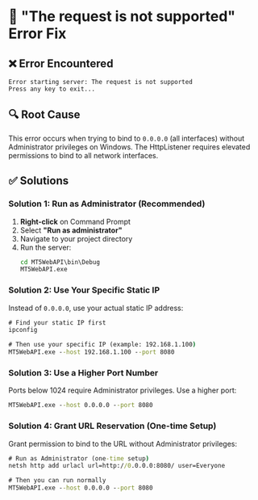 # 🔧 "The request is not supported" Error Fix

## ❌ **Error Encountered**
```
Error starting server: The request is not supported
Press any key to exit...
```

## 🔍 **Root Cause**
This error occurs when trying to bind to `0.0.0.0` (all interfaces) without Administrator privileges on Windows. The HttpListener requires elevated permissions to bind to all network interfaces.

## ✅ **Solutions**

### **Solution 1: Run as Administrator (Recommended)**
1. **Right-click** on Command Prompt
2. Select **"Run as administrator"**
3. Navigate to your project directory
4. Run the server:
   ```cmd
   cd MT5WebAPI\bin\Debug
   MT5WebAPI.exe
   ```

### **Solution 2: Use Your Specific Static IP**
Instead of `0.0.0.0`, use your actual static IP address:
```cmd
# Find your static IP first
ipconfig

# Then use your specific IP (example: 192.168.1.100)
MT5WebAPI.exe --host 192.168.1.100 --port 8080
```

### **Solution 3: Use a Higher Port Number**
Ports below 1024 require Administrator privileges. Use a higher port:
```cmd
MT5WebAPI.exe --host 0.0.0.0 --port 8080
```

### **Solution 4: Grant URL Reservation (One-time Setup)**
Grant permission to bind to the URL without Administrator privileges:
```cmd
# Run as Administrator (one-time setup)
netsh http add urlacl url=http://0.0.0.0:8080/ user=Everyone

# Then you can run normally
MT5WebAPI.exe --host 0.0.0.0 --port 8080
```